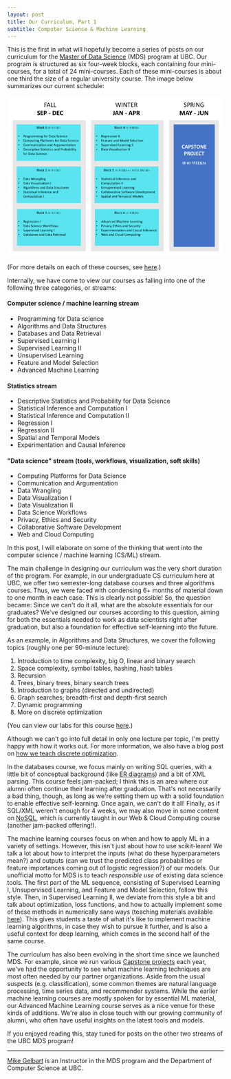 ```yaml
---
layout: post
title: Our Curriculum, Part 1
subtitle: Computer Science & Machine Learning
---
```


This is the first in what will hopefully become a series of posts on our curriculum for the [Master of Data Science](https://masterdatascience.science.ubc.ca/) (MDS) program at UBC. Our program is structured as six four-week blocks, each containing four mini-courses, for a total of 24 mini-courses. Each of these mini-courses is about one third the size of a regular university course. The image below summarizes our current schedule:

![](/img/blog/schedule.png)

(For more details on each of these courses, see [here](https://ubc-mds.github.io/descriptions/).)

Internally, we have come to view our courses as falling into one of the following three categories, or streams:

#### Computer science / machine learning stream

- Programming for Data science
- Algorithms and Data Structures
- Databases and Data Retrieval
- Supervised Learning I
- Supervised Learning II
- Unsupervised Learning
- Feature and Model Selection
- Advanced Machine Learning

#### Statistics stream

- Descriptive Statistics and Probability for Data Science
- Statistical Inference and Computation I
- Statistical Inference and Computation II
- Regression I
- Regression II
- Spatial and Temporal Models
- Experimentation and Causal Inference

#### "Data science" stream (tools, workflows, visualization, soft skills)

- Computing Platforms for Data Science
- Communication and Argumentation
- Data Wrangling
- Data Visualization I
- Data Visualization II
- Data Science Workflows
- Privacy, Ethics and Security
- Collaborative Software Development
- Web and Cloud Computing

In this post, I will elaborate on some of the thinking that went into the computer science / machine learning (CS/ML) stream.

The main challenge in designing our curriculum was the very short duration of the program. For example, in our undergraduate CS curriculum here at UBC, we offer two semester-long database courses and three algorithms courses. Thus, we were faced with condensing 6+ months of material down to one month in each case. This is clearly not possible! So, the question became: Since we can't do it all, what are the absolute essentials for our graduates? We've designed our courses according to this question, aiming for both the essentials needed to work as data scientists right after graduation, but also a foundation for effective self-learning into the future.

As an example, in Algorithms and Data Structures, we cover the following topics (roughly one per 90-minute lecture):

1. Introduction to time complexity, big O, linear and binary search
2. Space complexity, symbol tables, hashing, hash tables
3. Recursion
4. Trees, binary trees, binary search trees
5. Introduction to graphs (directed and undirected)
6. Graph searches; breadth-first and depth-first search
7. Dynamic programming
8. More on discrete optimization

(You can view our labs for this course [here](https://github.com/UBC-MDS/public/tree/master/courses/512_alg-data-struct/labs).)

Although we can't go into full detail in only one lecture per topic, I'm pretty happy with how it works out. For more information, we also have a blog post on [how we teach discrete optimization](https://ubc-mds.github.io/2017-10-18-discrete_optimization/).

In the databases course, we focus mainly on writing SQL queries, with a little bit of conceptual background (like [ER diagrams](https://en.wikipedia.org/wiki/Entity%E2%80%93relationship_model)) and a bit of XML parsing. This course feels jam-packed; I think this is an area where our alumni often continue their learning after graduation. That's not necessarily a bad thing, though, as long as we're setting them up with a solid foundation to enable effective self-learning. Once again, we can't do it all! Finally, as if SQL/XML weren't enough for 4 weeks, we may also move in some content on [NoSQL](https://en.wikipedia.org/wiki/NoSQL), which is currently taught in our Web & Cloud Computing course (another jam-packed offering!).

The machine learning courses focus on when and how to apply ML in a variety of settings. However, this isn't just about how to use scikit-learn! We talk a lot about how to interpret the inputs (what do these hyperparameters mean?) and outputs (can we trust the predicted class probabilities or feature importances coming out of logistic regression?) of our models. Our unofficial motto for MDS is to teach _responsible use_ of existing data science tools. The first part of the ML sequence, consisting of Supervised Learning I, Unsupervised Learning, and Feature and Model Selection, follow this style. Then, in Supervised Learning II, we deviate from this style a bit and talk about optimization, loss functions, and how to actually implement some of these methods in numerically sane ways (teaching materials available [here](https://github.com/UBC-MDS/public/tree/master/courses/572_sup-learn-2)). This gives students a taste of what it's like to implement machine learning algorithms, in case they wish to pursue it further, and is also a useful context for deep learning, which comes in the second half of the same course.

The curriculum has also been evolving in the short time since we launched MDS. For example, since we run various [Capstone projects](https://ubc-mds.github.io/capstone/about/) each year, we've had the opportunity to see what machine learning techniques are most often needed by our partner organizations. Aside from the usual suspects (e.g. classification), some common themes are natural language processing, time series data, and recommender systems. While the earlier machine learning courses are mostly spoken for by essential ML material, our Advanced Machine Learning course serves as a nice venue for these kinds of additions. We're also in close touch with our growing community of alumni, who often have useful insights on the latest tools and models.

If you enjoyed reading this, stay tuned for posts on the other two streams of the UBC MDS program!

---------

[Mike Gelbart](http://www.cs.ubc.ca/~mgelbart/) is an Instructor in the MDS program and the Department of Computer Science at UBC.
